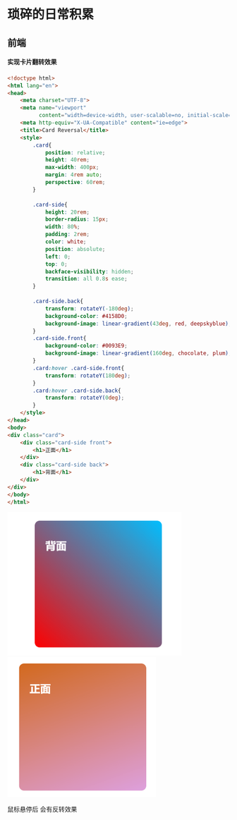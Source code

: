 # **琐碎的日常积累**

## **前端**

#### **实现卡片翻转效果**

```html
<!doctype html>
<html lang="en">
<head>
    <meta charset="UTF-8">
    <meta name="viewport"
          content="width=device-width, user-scalable=no, initial-scale=1.0, maximum-scale=1.0, minimum-scale=1.0">
    <meta http-equiv="X-UA-Compatible" content="ie=edge">
    <title>Card Reversal</title>
    <style>
        .card{
            position: relative;
            height: 40rem;
            max-width: 400px;
            margin: 4rem auto;
            perspective: 60rem;
        }

        .card-side{
            height: 20rem;
            border-radius: 15px;
            width: 80%;
            padding: 2rem;
            color: white;
            position: absolute;
            left: 0;
            top: 0;
            backface-visibility: hidden;
            transition: all 0.8s ease;
        }

        .card-side.back{
            transform: rotateY(-180deg);
            background-color: #4158D0;
            background-image: linear-gradient(43deg, red, deepskyblue);
        }
        .card-side.front{
            background-color: #0093E9;
            background-image: linear-gradient(160deg, chocolate, plum);
        }
        .card:hover .card-side.front{
            transform: rotateY(180deg);
        }
        .card:hover .card-side.back{
            transform: rotateY(0deg);
        }
    </style>
</head>
<body>
<div class="card">
    <div class="card-side front">
        <h1>正面</h1>
    </div>
    <div class="card-side back">
        <h1>背面</h1>
    </div>
</div>
</body>
</html>
```

<img src="日常积累.assets/image-20221231144018155.png" alt="image-20221231144018155" style="zoom:50%;" /><img src="日常积累.assets/image-20221231144028962.png" alt="image-20221231144028962" style="zoom:50%;" />

鼠标悬停后 会有反转效果

